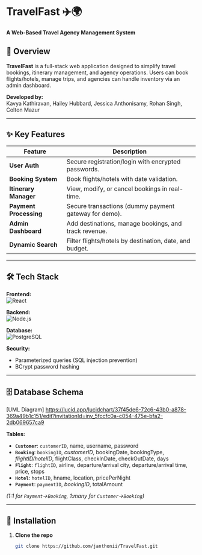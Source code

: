 # TravelFast ✈️🌍  
**A Web-Based Travel Agency Management System**  

## 📌 Overview  
**TravelFast** is a full-stack web application designed to simplify travel bookings, itinerary management, and agency operations. Users can book flights/hotels, manage trips, and agencies can handle inventory via an admin dashboard.  

**Developed by:**  
Kavya Kathiravan, Hailey Hubbard, Jessica Anthonisamy, Rohan Singh, Colton Mazur  

---

## ✨ Key Features  
| Feature                | Description                                                                 |
|------------------------|-----------------------------------------------------------------------------|
| **User Auth**          | Secure registration/login with encrypted passwords.                         |
| **Booking System**     | Book flights/hotels with date validation.                                   |
| **Itinerary Manager**  | View, modify, or cancel bookings in real-time.                             |
| **Payment Processing** | Secure transactions (dummy payment gateway for demo).                       |
| **Admin Dashboard**    | Add destinations, manage bookings, and track revenue.                      |
| **Dynamic Search**     | Filter flights/hotels by destination, date, and budget.                    |

---

## 🛠️ Tech Stack  
**Frontend:**  
![React](https://img.shields.io/badge/React-20232A?style=flat&logo=react)  

**Backend:**  
![Node.js](https://img.shields.io/badge/Node.js-339933?style=flat&logo=node.js)  

**Database:**  
![PostgreSQL](https://img.shields.io/badge/PostgreSQL-4169E1?style=flat&logo=postgresql)  

**Security:**  
- Parameterized queries (SQL injection prevention)  
- BCrypt password hashing  

---

## 🗄️ Database Schema  
[UML Diagram] https://lucid.app/lucidchart/37f45de6-72c6-43b0-a878-369a49b1c151/edit?invitationId=inv_5fccfc0a-c054-475e-bfa2-2db069657ca9

**Tables:**  
- **`Customer`**: `customerID`, name, username, password  
- **`Booking`**: `bookingID`, _customerID_, bookingDate, bookingType, _flightID/hotelID_, flightClass, checkInDate, checkOutDate, days  
- **`Flight`**: `flightID`, airline, departure/arrival city, departure/arrival time, price, stops
- **`Hotel`**: `hotelID`, hname, location, pricePerNight 
- **`Payment`**: `paymentID`, _bookingID_, totalAmount  

*(1:1 for `Payment`→`Booking`, 1:many for `Customer`→`Booking`)*  

---

## 🚀 Installation  
1. **Clone the repo**  
   ```bash
   git clone https://github.com/janthonii/TravelFast.git
